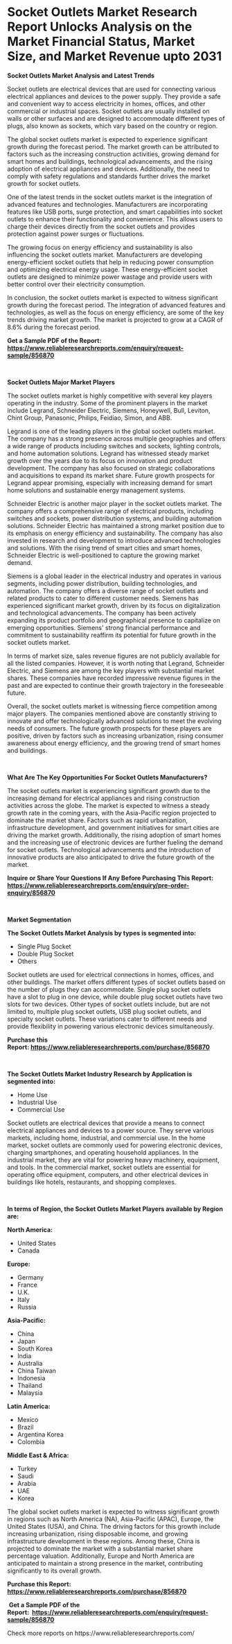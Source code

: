 <p><h1>Socket Outlets Market Research Report Unlocks Analysis on the Market Financial Status, Market Size, and Market Revenue upto 2031</h1></p><p><strong>Socket Outlets Market Analysis and Latest Trends</strong></p>
<p><p>Socket outlets are electrical devices that are used for connecting various electrical appliances and devices to the power supply. They provide a safe and convenient way to access electricity in homes, offices, and other commercial or industrial spaces. Socket outlets are usually installed on walls or other surfaces and are designed to accommodate different types of plugs, also known as sockets, which vary based on the country or region.</p><p>The global socket outlets market is expected to experience significant growth during the forecast period. The market growth can be attributed to factors such as the increasing construction activities, growing demand for smart homes and buildings, technological advancements, and the rising adoption of electrical appliances and devices. Additionally, the need to comply with safety regulations and standards further drives the market growth for socket outlets.</p><p>One of the latest trends in the socket outlets market is the integration of advanced features and technologies. Manufacturers are incorporating features like USB ports, surge protection, and smart capabilities into socket outlets to enhance their functionality and convenience. This allows users to charge their devices directly from the socket outlets and provides protection against power surges or fluctuations.</p><p>The growing focus on energy efficiency and sustainability is also influencing the socket outlets market. Manufacturers are developing energy-efficient socket outlets that help in reducing power consumption and optimizing electrical energy usage. These energy-efficient socket outlets are designed to minimize power wastage and provide users with better control over their electricity consumption.</p><p>In conclusion, the socket outlets market is expected to witness significant growth during the forecast period. The integration of advanced features and technologies, as well as the focus on energy efficiency, are some of the key trends driving market growth. The market is projected to grow at a CAGR of 8.6% during the forecast period.</p></p>
<p><strong>Get a Sample PDF of the Report:&nbsp; <a href="https://www.reliableresearchreports.com/enquiry/request-sample/856870">https://www.reliableresearchreports.com/enquiry/request-sample/856870</a></strong></p>
<p>&nbsp;</p>
<p><strong>Socket Outlets Major Market Players</strong></p>
<p><p>The socket outlets market is highly competitive with several key players operating in the industry. Some of the prominent players in the market include Legrand, Schneider Electric, Siemens, Honeywell, Bull, Leviton, Chint Group, Panasonic, Philips, Feidiao, Simon, and ABB.</p><p>Legrand is one of the leading players in the global socket outlets market. The company has a strong presence across multiple geographies and offers a wide range of products including switches and sockets, lighting controls, and home automation solutions. Legrand has witnessed steady market growth over the years due to its focus on innovation and product development. The company has also focused on strategic collaborations and acquisitions to expand its market share. Future growth prospects for Legrand appear promising, especially with increasing demand for smart home solutions and sustainable energy management systems.</p><p>Schneider Electric is another major player in the socket outlets market. The company offers a comprehensive range of electrical products, including switches and sockets, power distribution systems, and building automation solutions. Schneider Electric has maintained a strong market position due to its emphasis on energy efficiency and sustainability. The company has also invested in research and development to introduce advanced technologies and solutions. With the rising trend of smart cities and smart homes, Schneider Electric is well-positioned to capture the growing market demand.</p><p>Siemens is a global leader in the electrical industry and operates in various segments, including power distribution, building technologies, and automation. The company offers a diverse range of socket outlets and related products to cater to different customer needs. Siemens has experienced significant market growth, driven by its focus on digitalization and technological advancements. The company has been actively expanding its product portfolio and geographical presence to capitalize on emerging opportunities. Siemens' strong financial performance and commitment to sustainability reaffirm its potential for future growth in the socket outlets market.</p><p>In terms of market size, sales revenue figures are not publicly available for all the listed companies. However, it is worth noting that Legrand, Schneider Electric, and Siemens are among the key players with substantial market shares. These companies have recorded impressive revenue figures in the past and are expected to continue their growth trajectory in the foreseeable future.</p><p>Overall, the socket outlets market is witnessing fierce competition among major players. The companies mentioned above are constantly striving to innovate and offer technologically advanced solutions to meet the evolving needs of consumers. The future growth prospects for these players are positive, driven by factors such as increasing urbanization, rising consumer awareness about energy efficiency, and the growing trend of smart homes and buildings.</p></p>
<p>&nbsp;</p>
<p><strong>What Are The Key Opportunities For Socket Outlets Manufacturers?</strong></p>
<p><p>The socket outlets market is experiencing significant growth due to the increasing demand for electrical appliances and rising construction activities across the globe. The market is expected to witness a steady growth rate in the coming years, with the Asia-Pacific region projected to dominate the market share. Factors such as rapid urbanization, infrastructure development, and government initiatives for smart cities are driving the market growth. Additionally, the rising adoption of smart homes and the increasing use of electronic devices are further fueling the demand for socket outlets. Technological advancements and the introduction of innovative products are also anticipated to drive the future growth of the market.</p></p>
<p><strong>Inquire or Share Your Questions If Any Before Purchasing This Report: <a href="https://www.reliableresearchreports.com/enquiry/pre-order-enquiry/856870">https://www.reliableresearchreports.com/enquiry/pre-order-enquiry/856870</a></strong></p>
<p>&nbsp;</p>
<p><strong>Market Segmentation</strong></p>
<p><strong>The Socket Outlets Market Analysis by types is segmented into:</strong></p>
<p><ul><li>Single Plug Socket</li><li>Double Plug Socket</li><li>Others</li></ul></p>
<p><p>Socket outlets are used for electrical connections in homes, offices, and other buildings. The market offers different types of socket outlets based on the number of plugs they can accommodate. Single plug socket outlets have a slot to plug in one device, while double plug socket outlets have two slots for two devices. Other types of socket outlets include, but are not limited to, multiple plug socket outlets, USB plug socket outlets, and specialty socket outlets. These variations cater to different needs and provide flexibility in powering various electronic devices simultaneously.</p></p>
<p><strong>Purchase this Report:&nbsp;<a href="https://www.reliableresearchreports.com/purchase/856870">https://www.reliableresearchreports.com/purchase/856870</a></strong></p>
<p>&nbsp;</p>
<p><strong>The Socket Outlets Market Industry Research by Application is segmented into:</strong></p>
<p><ul><li>Home Use</li><li>Industrial Use</li><li>Commercial Use</li></ul></p>
<p><p>Socket outlets are electrical devices that provide a means to connect electrical appliances and devices to a power source. They serve various markets, including home, industrial, and commercial use. In the home market, socket outlets are commonly used for powering electronic devices, charging smartphones, and operating household appliances. In the industrial market, they are vital for powering heavy machinery, equipment, and tools. In the commercial market, socket outlets are essential for operating office equipment, computers, and other electrical devices in buildings like hotels, restaurants, and shopping complexes.</p></p>
<p>&nbsp;</p>
<p><strong>In terms of Region, the Socket Outlets Market Players available by Region are:</strong></p>
<p>
    <p> <strong> North America: </strong>
        <ul>
            <li>United States</li>
            <li>Canada</li>
        </ul>
        </p> 
    <p> <strong> Europe: </strong>
        <ul>
            <li>Germany</li>
            <li>France</li>
            <li>U.K.</li>
            <li>Italy</li>
            <li>Russia</li>
        </ul>
        </p> 
    <p> <strong> Asia-Pacific: </strong>
        <ul>
            <li>China</li>
            <li>Japan</li>
            <li>South Korea</li>
            <li>India</li>
            <li>Australia</li>
            <li>China Taiwan</li>
            <li>Indonesia</li>
            <li>Thailand</li>
            <li>Malaysia</li>
        </ul>
        </p> 
    <p> <strong> Latin America: </strong>
        <ul>
            <li>Mexico</li>
            <li>Brazil</li>
            <li>Argentina Korea</li>
            <li>Colombia</li>
        </ul>
        </p> 
    <p> <strong> Middle East & Africa: </strong>
        <ul>
            <li>Turkey</li>
            <li>Saudi</li>
            <li>Arabia</li>
            <li>UAE</li>
            <li>Korea</li>
        </ul>
    </p>
    </p>
<p><p>The global socket outlets market is expected to witness significant growth in regions such as North America (NA), Asia-Pacific (APAC), Europe, the United States (USA), and China. The driving factors for this growth include increasing urbanization, rising disposable income, and growing infrastructure development in these regions. Among these, China is projected to dominate the market with a substantial market share percentage valuation. Additionally, Europe and North America are anticipated to maintain a strong presence in the market, contributing significantly to its overall growth.</p></p>
<p><strong>Purchase this Report: <a href="https://www.reliableresearchreports.com/purchase/856870">https://www.reliableresearchreports.com/purchase/856870</a></strong></p>
<p>&nbsp;<strong>Get a Sample PDF of the Report:&nbsp;&nbsp;<a href="https://www.reliableresearchreports.com/enquiry/request-sample/856870">https://www.reliableresearchreports.com/enquiry/request-sample/856870</a></strong></p>
<p><strong></strong></p>
<p>Check more reports on https://www.reliableresearchreports.com/</p>